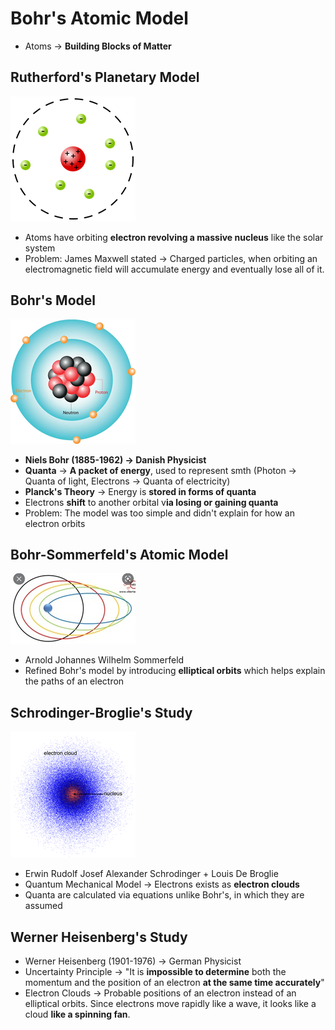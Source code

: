 # Bohr's Atomic Model

- Atoms -> **Building Blocks of Matter**

## Rutherford's Planetary Model

![rutherfords model](https://github.com/AAOOII-RN/Notes/blob/main/Q2/Science/rutherfords.png)
- Atoms have orbiting **electron revolving a massive nucleus** like the solar system
- Problem: James Maxwell stated -> Charged particles, when orbiting an electromagnetic field will accumulate energy and eventually lose all of it.

## Bohr's Model

![bohr's model](https://github.com/AAOOII-RN/Notes/blob/main/Q2/Science/bohrs.png)

- **Niels Bohr (1885-1962) -> Danish Physicist**
- **Quanta** -> **A packet of energy**, used to represent smth (Photon -> Quanta of light, Electrons -> Quanta of electricity)
- **Planck's Theory** -> Energy is **stored in forms of quanta**
- Electrons **shift** to another orbital v**ia losing or gaining quanta**
- Problem: The model was too simple and didn't explain for how an electron orbits

## Bohr-Sommerfeld's Atomic Model

![sommersfelds model](https://github.com/AAOOII-RN/Notes/blob/main/Q2/Science/sommerfeld.png)

- Arnold Johannes Wilhelm Sommerfeld
- Refined Bohr's model by introducing **elliptical orbits** which helps explain the paths of an electron

## Schrodinger-Broglie's Study

![alt text](https://github.com/AAOOII-RN/Notes/blob/main/Q2/Science/schrodinger.png)

- Erwin Rudolf Josef Alexander Schrodinger + Louis De Broglie
- Quantum Mechanical Model -> Electrons exists as **electron clouds**
- Quanta are calculated via equations unlike Bohr's, in which they are assumed

## Werner Heisenberg's Study

- Werner Heisenberg (1901-1976) -> German Physicist
- Uncertainty Principle -> "It is **impossible to determine** both the momentum and the position of an electron **at the same time accurately**"
- Electron Clouds -> Probable positions of an electron instead of an elliptical orbits. Since electrons move rapidly like a wave, it looks like a cloud **like a spinning fan**.